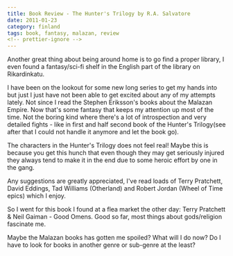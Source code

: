 ```yaml
---
title: Book Review - The Hunter's Trilogy by R.A. Salvatore
date: 2011-01-23
category: finland
tags: book, fantasy, malazan, review
<!-- prettier-ignore -->
---
```


Another great thing about being around home is to go find a proper library, I
even found a fantasy/sci-fi shelf in the English part of the library on
Rikardinkatu.

I have been on the lookout for some new long series to get my hands into but
just I just have not been able to get excited about any of my attempts lately.
Not since I read the Stephen Eriksson's books about the Malazan Empire. Now
that's some fantasy that keeps my attention up most of the time. Not the boring
kind where there's a lot of introspection and very detailed fights - like in
first and half second book of the Hunter's Trilogy(see after that I could not
handle it anymore and let the book go).

The characters in the Hunter's Trilogy does not feel real! Maybe this is because
you get this hunch that even though they may get seriously injured they always
tend to make it in the end due to some heroic effort by one in the gang.

Any suggestions are greatly appreciated, I've read loads of Terry Pratchett,
David Eddings, Tad Williams (Otherland) and Robert Jordan (Wheel of Time epics)
which I enjoy.

So I went for this book I found at a flea market the other day: Terry Pratchett
& Neil Gaiman - Good Omens. Good so far, most things about gods/religion
fascinate me.

Maybe the Malazan books has gotten me spoiled? What will I do now? Do I have to
look for books in another genre or sub-genre at the least?
